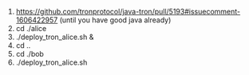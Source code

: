 1. https://github.com/tronprotocol/java-tron/pull/5193#issuecomment-1606422957 (until you have good java already)
2. cd ./alice
3. ./deploy_tron_alice.sh &
4. cd ..
5. cd ./bob
6. ./deploy_tron_alice.sh